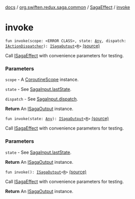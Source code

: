 [docs](../../index.md) / [org.swiften.redux.saga.common](../index.md) / [SagaEffect](index.md) / [invoke](./invoke.md)

# invoke

`fun invoke(scope: <ERROR CLASS>, state: `[`Any`](https://kotlinlang.org/api/latest/jvm/stdlib/kotlin/-any/index.html)`, dispatch: `[`IActionDispatcher`](../../org.swiften.redux.core/-i-action-dispatcher.md)`): `[`ISagaOutput`](../-i-saga-output/index.md)`<`[`R`](index.md#R)`>` [(source)](https://github.com/protoman92/KotlinRedux/tree/master/common/common-saga/src/main/kotlin/org/swiften/redux/saga/common/CommonSaga.kt#L233)

Call [ISagaEffect](../-i-saga-effect.md) with convenience parameters for testing.

### Parameters

`scope` - A [CoroutineScope](#) instance.

`state` - See [SagaInput.lastState](../-saga-input/last-state.md).

`dispatch` - See [SagaInput.dispatch](../-saga-input/dispatch.md).

**Return**
An [ISagaOutput](../-i-saga-output/index.md) instance.

`fun invoke(state: `[`Any`](https://kotlinlang.org/api/latest/jvm/stdlib/kotlin/-any/index.html)`): `[`ISagaOutput`](../-i-saga-output/index.md)`<`[`R`](index.md#R)`>` [(source)](https://github.com/protoman92/KotlinRedux/tree/master/common/common-saga/src/main/kotlin/org/swiften/redux/saga/common/CommonSaga.kt#L242)

Call [ISagaEffect](../-i-saga-effect.md) with convenience parameters for testing.

### Parameters

`state` - See [SagaInput.lastState](../-saga-input/last-state.md).

**Return**
An [ISagaOutput](../-i-saga-output/index.md) instance.

`fun invoke(): `[`ISagaOutput`](../-i-saga-output/index.md)`<`[`R`](index.md#R)`>` [(source)](https://github.com/protoman92/KotlinRedux/tree/master/common/common-saga/src/main/kotlin/org/swiften/redux/saga/common/CommonSaga.kt#L248)

Call [ISagaEffect](../-i-saga-effect.md) with convenience parameters for testing.

**Return**
An [ISagaOutput](../-i-saga-output/index.md) instance.

